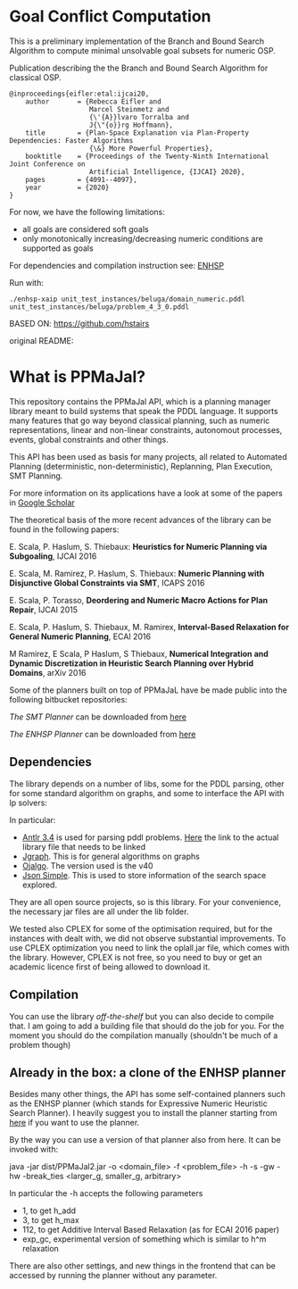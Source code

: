 

# Goal Conflict Computation

This is a preliminary implementation of the Branch and Bound Search Algorithm to compute
minimal unsolvable goal subsets for numeric OSP.

Publication describing the the Branch and Bound Search Algorithm for classical OSP.

    @inproceedings{eifler:etal:ijcai20,
        author       = {Rebecca Eifler and
                        Marcel Steinmetz and
                        {\'{A}}lvaro Torralba and
                        J{\"{o}}rg Hoffmann},
        title        = {Plan-Space Explanation via Plan-Property Dependencies: Faster Algorithms
                        {\&} More Powerful Properties},
        booktitle    = {Proceedings of the Twenty-Ninth International Joint Conference on
                        Artificial Intelligence, {IJCAI} 2020},
        pages        = {4091--4097},
        year         = {2020}
    }

For now, we have the following limitations:

* all goals are considered soft goals
* only monotonically increasing/decreasing numeric conditions are supported as goals

For dependencies and compilation instruction see: [ENHSP](https://gitlab.com/enricos83/ENHSP-Public)

Run with:
    
    ./enhsp-xaip unit_test_instances/beluga/domain_numeric.pddl unit_test_instances/beluga/problem_4_3_0.pddl 

BASED ON: https://github.com/hstairs

original README:

# What is PPMaJal?

This repository contains the PPMaJal API, which is a planning manager library meant to build systems that speak the PDDL language. It supports many features that go way beyond classical planning, such as numeric representations, linear and non-linear constraints, autonomout processes, events, global constraints and other things.

This API has been used as basis for many projects, all related to Automated Planning (deterministic, non-deterministic), Replanning, Plan Execution, SMT Planning.

For more information on its applications have a look at some of the papers in [Google Scholar](https://scholar.google.com.au/citations?user=lgfpklAAAAAJ&hl=en)

The theoretical basis of the more recent advances of the library can be found in the following papers:

E. Scala, P. Haslum, S. Thiebaux: **Heuristics for Numeric Planning via Subgoaling**, IJCAI 2016

E. Scala, M. Ramirez, P. Haslum, S. Thiebaux: **Numeric Planning with Disjunctive Global Constraints via SMT**, ICAPS 2016

E. Scala, P. Torasso, **Deordering and Numeric Macro Actions for Plan Repair**, IJCAI 2015

E. Scala, P. Haslum, S. Thiebaux, M. Ramirex, **Interval-Based Relaxation for General Numeric Planning**, ECAI 2016

M Ramirez, E Scala, P Haslum, S Thiebaux, **Numerical Integration and Dynamic Discretization in Heuristic Search Planning over Hybrid Domains**, arXiv 2016

Some of the planners built on top of PPMaJaL have be made public into the following bitbucket repositories:

*The SMT Planner* can be downloaded from [here](https://bitbucket.org/enricode/springroll-smt-hybrid-planner)

*The ENHSP Planner* can be downloaded from [here](https://bitbucket.org/enricode/enhsp)


## Dependencies

The library depends on a number of libs, some for the PDDL parsing, other for some standard algorithm on graphs, and some to interface the API with lp solvers:

In particular:

- [Antlr 3.4](http://www.antlr3.org) is used for parsing pddl problems. [Here](http://www.antlr3.org/download/antlr-3.4-complete.jar) the link to the actual library file that needs to be linked
- [Jgraph](http://jgrapht.org). This is for general algorithms on graphs
- [Ojalgo](http://ojalgo.org). The version used is the v40
- [Json Simple](https://github.com/fangyidong/json-simple). This is used to store information of the search space explored.

They are all open source projects, so is this library. For your convenience, the necessary jar files are all under the lib folder.

We tested also CPLEX for some of the optimisation required, but for the instances with dealt with, we did not observe substantial improvements. To use CPLEX optimization you need to link the oplall.jar file, which comes with the library. However, CPLEX is not free, so you need to buy or get an academic licence first of being allowed to download it.

## Compilation

You can use the library *off-the-shelf* but you can also decide to compile that. I am going to add a building file that should do the job for you. For the moment you should do the compilation manually (shouldn't be much of a problem though)

## Already in the box: a clone of the ENHSP planner

Besides many other things, the API has some self-contained planners such as the ENHSP planner (which stands for Expressive Numeric Heuristic Search Planner). I heavily suggest you to install the planner starting from [here](https://bitbucket.org/enricode/enhsp.-numeric-heuristic-search-pddl-planner) if you want to use the planner.

By the way you can use a version of that planner also from here. It can be invoked with:

java -jar dist/PPMaJal2.jar -o <domain_file> -f <problem_file> -h <configuration> -s <search-strategy> -gw <weight for the g-values> -hw <weight for the h-values> -break_ties <larger_g, smaller_g, arbitrary>

In particular the -h accepts the following parameters

- 1, to get h_add
- 3, to get h_max
- 112, to get Additive Interval Based Relaxation (as for ECAI 2016 paper)
- exp_gc, experimental version of something which is similar to h^m relaxation

There are also other settings, and new things in the frontend that can be accessed by running the planner without any parameter.
